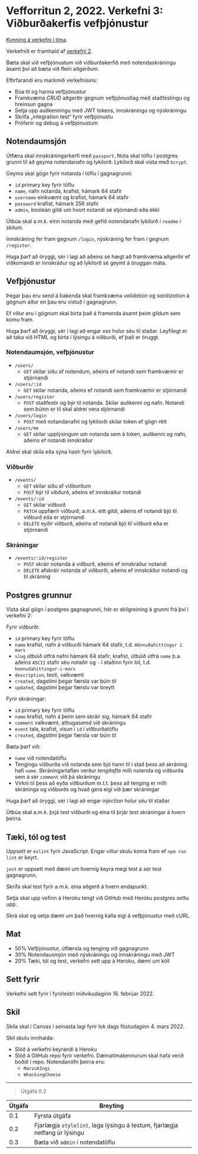 # Vefforritun 2, 2022. Verkefni 3: Viðburðakerfis vefþjónustur

[Kynning á verkefni í tíma](https://youtu.be/2eikxqJ80pM).

Verkefnið er framhald af [verkefni 2](https://github.com/vefforritun/vef2-2022-v2/).

Bæta skal við vefþjónustum við viðburðakerfið með notendaskráningu ásamt því að bæta við fleiri aðgerðum.

Eftirfarandi eru markmið verkefnisins:

* Búa til og hanna vefþjónustur
* Framkvæma _CRUD_ aðgerðir gegnum vefþjónustlag með staðfestingu og hreinsun gagna
* Setja upp auðkenningu með JWT tokens, innskráningu og nýskráningu
* Skrifa „integration test“ fyrir vefþjónustu
* Prófanir og debug á vefþjónustum

## Notendaumsjón

Útfæra skal innskráningarkerfi með `passport`. Nota skal töflu í postgres grunni til að geyma notendanafn og lykilorð. Lykilorð skal vista með `bcrypt`.

Geyma skal gögn fyrir notanda í töflu í gagnagrunni:

* `id` primary key fyrir töflu
* `name`, nafn notanda, krafist, hámark 64 stafir
* `username` einkvæmt og krafist, hámark 64 stafir
* `password` krafist, hámark 256 stafir
* `admin`, boolean gildi um hvort notandi sé stjórnandi eða ekki

Útbúa skal a.m.k. einn notanda með gefið notendanafn lykilorð í `readme` í skilum.

Innskráning fer fram gegnum `/login`, nýskráning fer fram í gegnum `/register`.

Huga þarf að öryggi, sér í lagi að aðeins sé hægt að framkvæma aðgerðir ef viðkomandi er innskráður og að lykilorð sé geymt á öruggan máta.

## Vefþjónustur

Þegar þau eru send á bakenda skal framkvæma _validation_  og _sanitization_ á gögnum áður en þau eru vistuð í gagnagrunn.

Ef villur eru í gögnum skal birta það á framenda ásamt þeim gildum sem komu fram.

Huga þarf að öryggi, sér í lagi að engar _xss_ holur séu til staðar. Leyfilegt er að taka við HTML og birta í lýsingu á viðburði, ef það er öruggt.

### Notendaumsjón, vefþjónustur

* `/users/`
  * `GET` skilar síðu af notendum, aðeins ef notandi sem framkvæmir er stjórnandi
* `/users/:id`
  * `GET` skilar notanda, aðeins ef notandi sem framkvæmir er stjórnandi
* `/users/register`
  * `POST` staðfestir og býr til notanda. Skilar auðkenni og nafn. Notandi sem búinn er til skal aldrei vera stjórnandi
* `/users/login`
  * `POST` með notandanafni og lykilorði skilar token ef gögn rétt
* `/users/me`
  * `GET` skilar upplýsingum um notanda sem á token, auðkenni og nafn, aðeins ef notandi innskráður

Aldrei skal skila eða sýna hash fyrir lykilorð.

### Viðburðir

* `/events/`
  * `GET` skilar síðu af viðburðum
  * `POST` býr til vibðurð, aðeins ef innskráður notandi
* `/events/:id`
  * `GET` skilar viðburð
  * `PATCH` uppfærir viðburð, a.m.k. eitt gildi, aðeins ef notandi bjó til viðburð eða er stjórnandi
  * `DELETE` eyðir viðburð, aðeins ef notandi bjó til viðburð eða er stjórnandi

### Skráningar

* `/events/:id/register`
  * `POST` skráir notanda á viðburð, aðeins ef innskráður notandi
  * `DELETE` afskráir notanda af viðburði, aðeins ef innskráður notandi og til skráning

## Postgres grunnur

Vista skal gögn í postgres gagnagrunni, hér er skilgreining á grunni frá því í verkefni 2:

Fyrir viðburði:

* `id` primary key fyrir töflu
* `name` krafist, nafn á viðburði hámark 64 stafir, t.d. `Hönnuðahittingur í mars`
* `slug` útbúið útfrá nafni hámark 64 stafir, krafist, útbúið útfrá `name` þ.a. aðeins `ASCII` stafir séu notaðir og `-` í staðinn fyrir bil, t.d. `honnudahittingur-i-mars`
* `description`, texti, valkvæmt
* `created`, dagstími þegar færsla var búin til
* `updated`, dagstími þegar færslu var breytt

Fyrir skráningar:

* `id` primary key fyrir töflu
* `name` krafist, nafn á þeim sem skráir sig, hámark 64 stafir
* `comment` valkvæmt, athugasemd við skráningu
* `event` tala, krafist, vísun í `id` í viðburðatöflu
* `created`, dagstími þegar færsla var búin til

Bæta þarf við:

* `name` við notendatöflu
* Tengingu viðburða við notanda sem bjó hann til í stað þess að skráning hafi `name`. Skráningartaflan verður _tengitafla_ milli notenda og viðburða sem á sér `comment` við þá skráningu
* Virkni til þess að eyða viðburðum m.t.t. þess að tenging er milli skráninga og viðburðs og hvað gera eigi við þær skráningar

Huga þarf að öryggi, sér í lagi að engar _injection_ holur séu til staðar.

Útbúa skal a.m.k. þrjá test viðburði og eina til þrjár test skráningar á hvern þeirra.

## Tæki, tól og test

Uppsett er `eslint` fyrir JavaScript. Engar villur skulu koma fram ef `npm run lint` er keyrt.

`jest` er uppsett með dæmi um hvernig keyra megi test á _sér_ test gagnagrunn.

Skrifa skal test fyrir a.m.k. eina aðgerð á hvern endapunkt.

Setja skal upp vefinn á Heroku tengt við GitHub með Heroku postgres settu upp.

Skrá skal og setja dæmi um það hvernig kalla eigi á vefþjónustur með cURL.

## Mat

* 50% Vefþjónustur, útfærsla og tenging við gagnagrunn
* 30% Notendausmjón með nýskráningu og innskráningu með JWT
* 20% Tæki, tól og test, verkefni sett upp á Heroku, dæmi um köll

## Sett fyrir

Verkefni sett fyrir í fyrirlestri miðvikudaginn 16. febrúar 2022.

## Skil

Skila skal í Canvas í seinasta lagi fyrir lok dags föstudaginn 4. mars 2022.

Skil skulu innihalda:

* Slóð á verkefni keyrandi á Heroku
* Slóð á GitHub repo fyrir verkefni. Dæmatímakennurum skal hafa verið boðið í repo. Notendanöfn þeirra eru:
  * `MarzukIngi`
  * `WhackingCheese`

---

> Útgáfa 0.2

| Útgáfa | Breyting                                     |
|--------|----------------------------------------------|
| 0.1    | Fyrsta útgáfa                                |
| 0.2    | Fjarlægja `stylelint`, laga lýsingu á testum, fjarlægja netfang úr lýsingu |
| 0.3 | Bæta við `admin` í notendatöflu |
